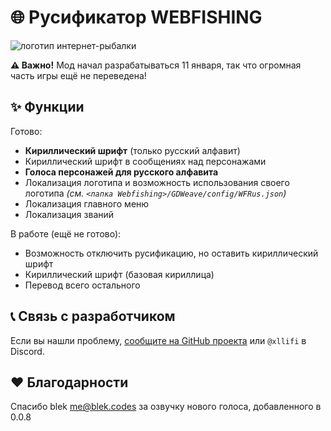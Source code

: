 # 🌐 Русификатор WEBFISHING

![логотип интернет-рыбалки](https://i.ibb.co/vDbgMz5/logo2.png)

**⚠️ Важно!** Мод начал разрабатываться 11 января, так что огромная часть игры ещё не переведена!

## ✨ Функции

Готово:

- **Кириллический шрифт** (только русский алфавит)
- Кириллический шрифт в сообщениях над персонажами
- **Голоса персонажей для русского алфавита**
- Локализация логотипа и возможность использования своего логотипа *(см. `<папка Webfishing>/GDWeave/config/WFRus.json`)*
- Локализация главного меню
- Локализация званий

В работе (ещё не готово):

- Возможность отключить русификацию, но оставить кириллический шрифт
- Кириллический шрифт (базовая кириллица)
- Перевод всего остального

## 📞 Связь с разработчиком

Если вы нашли проблему, [сообщите на GitHub проекта](https://github.com/xllifi/WFRus/issues/new) или `@xllifi` в Discord.

## ❤️ Благодарности

Спасибо blek <me@blek.codes> за озвучку нового голоса, добавленного в 0.0.8
